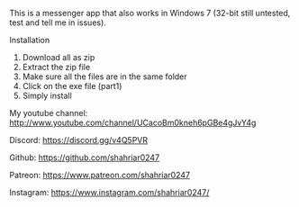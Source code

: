This is a messenger app that also works in Windows 7 (32-bit still untested, test and tell me in issues).

Installation
  1) Download all as zip
  2) Extract the zip file
  3) Make sure all the files are in the same folder
  4) Click on the exe file (part1)
  5) Simply install


My youtube channel: http://www.youtube.com/channel/UCacoBm0kneh6pGBe4gJvY4g

Discord: https://discord.gg/v4Q5PVR

Github: https://github.com/shahriar0247

Patreon: https://www.patreon.com/shahriar0247

Instagram: https://www.instagram.com/shahriar0247/
